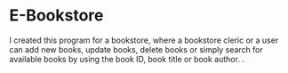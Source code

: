 # E-Bookstore
I created this program for a bookstore, where a bookstore cleric or a  user can add new books, update books, delete books or simply search for available books by using the book ID, book title or book author.
.
